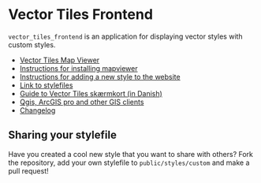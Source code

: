 # Vector Tiles Frontend

`vector_tiles_frontend` is an application for displaying vector styles with custom styles.

- [Vector Tiles Map Viewer](https://vectortiles.dataforsyningen.dk/)
- [Instructions for installing mapviewer](https://github.com/SDFIdk/vector_tiles_frontend/blob/main/docs/tutorials/installing.md)
- [Instructions for adding a new style to the website](https://github.com/SDFIdk/vector_tiles_frontend/blob/main/docs/tutorials/addStyle.md)
- [Link to stylefiles]([https://github.com/SDFIdk/vector_tiles_assets/tree/main/styles/official)  
- [Guide to Vector Tiles skærmkort (in Danish)](https://github.com/SDFIdk/vector_tiles_frontend/blob/main/docs/tutorials/vejledning.md)
- [Qgis, ArcGIS pro and other GIS clients](https://github.com/SDFIdk/vector_tiles_frontend/blob/main/docs/tutorials/qgis.md)
- [Changelog](https://github.com/SDFIdk/vector_tiles_frontend/blob/main/docs/CHANGELOG.md)

## Sharing your stylefile
Have you created a cool new style that you want to share with others? Fork the repository, add your own stylefile to `public/styles/custom` and make a pull request!
